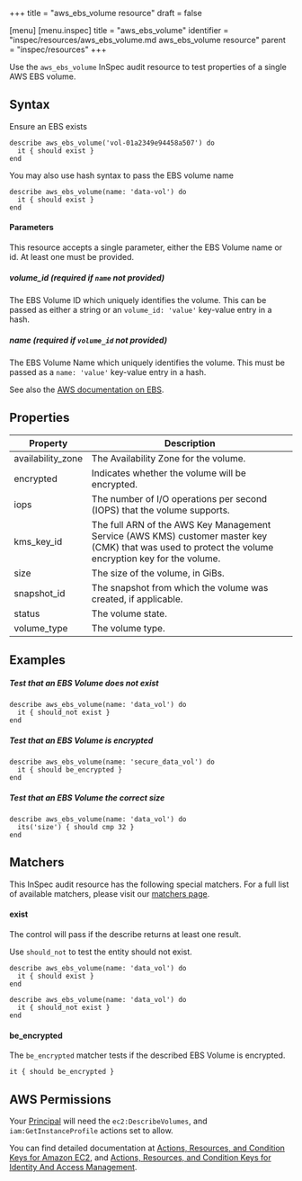 +++
title = "aws_ebs_volume resource"
draft = false

[menu]
  [menu.inspec]
    title = "aws_ebs_volume"
    identifier = "inspec/resources/aws_ebs_volume.md aws_ebs_volume resource"
    parent = "inspec/resources"
+++


Use the `aws_ebs_volume` InSpec audit resource to test properties of a single AWS EBS volume.

## Syntax

Ensure an EBS exists

    describe aws_ebs_volume('vol-01a2349e94458a507') do
      it { should exist }
    end
You may also use hash syntax to pass the EBS volume name

    describe aws_ebs_volume(name: 'data-vol') do
      it { should exist }
    end
    
#### Parameters
This resource accepts a single parameter, either the EBS Volume name or id. At least one must be provided.

##### volume\_id _(required if `name` not provided)_

The EBS Volume ID which uniquely identifies the volume.
This can be passed as either a string or an `volume_id: 'value'` key-value entry in a hash.

##### name _(required if `volume_id` not provided)_

The EBS Volume Name which uniquely identifies the volume.
This must be passed as a `name: 'value'` key-value entry in a hash.


See also the [AWS documentation on EBS](https://docs.aws.amazon.com/AWSEC2/latest/UserGuide/AmazonEBS.html).

## Properties

|Property            | Description|
| ---                | --- |
|availability\_zone  | The Availability Zone for the volume. |
|encrypted           | Indicates whether the volume will be encrypted. |
|iops                | The number of I/O operations per second (IOPS) that the volume supports. |
|kms\_key\_id        | The full ARN of the AWS Key Management Service (AWS KMS) customer master key (CMK) that was used to protect the volume encryption key for the volume.  |
|size                | The size of the volume, in GiBs. |
|snapshot\_id        | The snapshot from which the volume was created, if applicable. |
|status              | The volume state. |
|volume\_type        | The volume type. |

## Examples


##### Test that an EBS Volume does not exist
    describe aws_ebs_volume(name: 'data_vol') do
      it { should_not exist }
    end

##### Test that an EBS Volume is encrypted
    describe aws_ebs_volume(name: 'secure_data_vol') do
      it { should be_encrypted }
    end

##### Test that an EBS Volume the correct size
    describe aws_ebs_volume(name: 'data_vol') do
      its('size') { should cmp 32 }
    end

## Matchers

This InSpec audit resource has the following special matchers. For a full list of available matchers, please visit our [matchers page](https://www.inspec.io/docs/reference/matchers/).

#### exist

The control will pass if the describe returns at least one result.

Use `should_not` to test the entity should not exist.

    describe aws_ebs_volume(name: 'data_vol') do
      it { should exist }
    end

    describe aws_ebs_volume(name: 'data_vol') do
      it { should_not exist }
    end

#### be\_encrypted

The `be_encrypted` matcher tests if the described EBS Volume is encrypted.

    it { should be_encrypted }

## AWS Permissions

Your [Principal](https://docs.aws.amazon.com/IAM/latest/UserGuide/intro-structure.html#intro-structure-principal) will need the `ec2:DescribeVolumes`, and `iam:GetInstanceProfile` actions set to allow.

You can find detailed documentation at [Actions, Resources, and Condition Keys for Amazon EC2](https://docs.aws.amazon.com/IAM/latest/UserGuide/list_amazonec2.html), and [Actions, Resources, and Condition Keys for Identity And Access Management](https://docs.aws.amazon.com/IAM/latest/UserGuide/list_identityandaccessmanagement.html).
